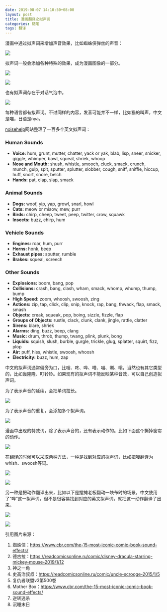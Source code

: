 ```yaml
---
date: 2019-08-07 14:10:50+08:00
layout: post
title: 漫画翻译之拟声词
categories: 随笔
tags: 翻译
---
```


漫画中通过拟声词来增加声音效果，比如蜘蛛侠弹丝的声音：

![](/album/soundeffects/thwip.jpg)

拟声词一般会添加各种特殊的效果，成为漫画图像的一部分。

![](/album/soundeffects/dracula.JPG)

![](/album/soundeffects/pa.JPG)

也有拟声词存在于对话气泡中。

![](/album/soundeffects/balloon.JPG)

每种语言都有拟声词。不过同样的内容，发音可能并不一样，比如猫的叫声，中文是喵，日语是nya。

[noisehelp](https://www.noisehelp.com/examples-of-onomatopoeia.html)网站整理了一百多个英文拟声词：

### Human Sounds

* **Voice:** hum, grunt, mutter, chatter, yack or yak, blab, lisp, sneer, snicker, giggle, whimper, bawl, squeal, shriek, whoop 
* **Nose and Mouth:** shush, whistle, smooch, cluck, smack, crunch, munch, gulp, spit, sputter, splutter, slobber, cough, sniff, sniffle, hiccup, huff, snort, snore, belch 
* **Hands:** pat, clap, slap, smack 

### Animal Sounds

* **Dogs:** woof, yip, yap, growl, snarl, howl 
* **Cats:** meow or miaow, mew, purr 
* **Birds:** chirp, cheep, tweet, peep, twitter, crow, squawk 
* **Insects:** buzz, chirp, hum 

### Vehicle Sounds

* **Engines:** roar, hum, purr 
* **Horns:** honk, beep 
* **Exhaust pipes:** sputter, rumble 
* **Brakes:** squeal, screech 

### Other Sounds

* **Explosions:** boom, bang, pop 
* **Collisions:** crash, bang, clash, wham, smack, whomp, whump, thump, bump 
* **High Speed:** zoom, whoosh, swoosh, zing 
* **Actions:** zip, tap, click, clip, snip, knock, rap, bang, thwack, flap, smack, smash 
* **Objects:** creak, squeak, pop, boing, sizzle, fizzle, flap 
* **Groups of Objects:** rustle, clack, clunk, clank, jingle, rattle, clatter 
* **Sirens:** blare, shriek 
* **Alarms:** ding, buzz, beep, clang 
* **Music:** drum, throb, thump, twang, plink, plunk, bong 
* **Liquids:** squish, slush, burble, gurgle, trickle, glug, splatter, squirt, fizz, plop 
* **Air:** puff, hiss, whistle, swoosh, whoosh 
* **Electricity:** buzz, hum, zap 

中文的拟声词通常偏旁为口，比嗖、咚、哗、嗒、喵、唰、嗡，当然也有其它类型的，比如轰隆隆、叮铃铃。如果现有的拟声词不能反映某种音效，可以自己创造拟声词。

为了表示声音的延续，会把单词拉长。

![](/album/soundeffects/argh.JPG)

为了表示声音的重复，会添加多个拟声词。

![](/album/soundeffects/ping.jpg)

漫画中出现的特效词，除了表示声音的，还有表示动作的。比如下面这个撕掉窗帘的动作。

![](/album/soundeffects/rip.JPG)

在翻译的时候可以采取两种方法，一种是找到对应的拟声词，比如把嗖翻译为whish、swoosh等词。

![](/album/soundeffects/so-whish.JPG)

![](/album/soundeffects/whish.JPG)

另一种是把动作翻译出来，比如以下是摆摊老板翻动一块布时的场景，中文使用了“哗”这一拟声词，但不是很容易找到对应的英文拟声词，就把这一动作翻译了出来。

![](/album/soundeffects/hua.JPG)

![](/album/soundeffects/hua-shakes.JPG)


引用图片来源：

1. 蜘蛛侠：<https://www.cbr.com/the-15-most-iconic-comic-book-sound-effects/>
2. 德古拉：<https://readcomicsonline.ru/comic/disney-dracula-starring-mickey-mouse-2019/1/12>
3. 神之一角
4. 史高治叔叔：<https://readcomicsonline.ru/comic/uncle-scrooge-2015/1/5>
5. 复仇者联盟v3第500卷
6. Mother Box：<https://www.cbr.com/the-15-most-iconic-comic-book-sound-effects/>
7. 逆转逃杀
8. 沉睡末日


